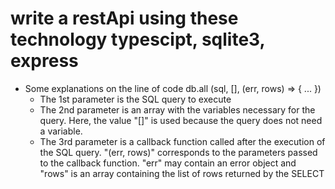 # write a restApi using these technology typescipt, sqlite3, express

- Some explanations on the line of code db.all (sql, [], (err, rows) => { ... })
  - The 1st parameter is the SQL query to execute
  - The 2nd parameter is an array with the variables necessary for the query. Here, the value "[]" is used because the query does not need a variable.
  - The 3rd parameter is a callback function called after the execution of the SQL query.
    "(err, rows)" corresponds to the parameters passed to the callback function. "err" may contain an error object and "rows" is an array containing the list of rows returned by the SELECT
